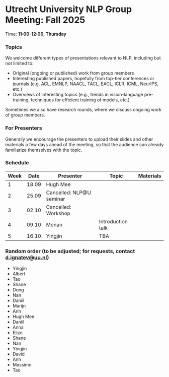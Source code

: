# Utrecht University NLP Group Meeting: Fall 2025

Time: **11:00-12:00, Thursday**

### Topics

We welcome different types of presentations relevant to NLP, including but not limited to:
- Original (ongoing or published) work from group members
- Interesting published papers, hopefully from top-tier conferences or journals
  (e.g. ACL, EMNLP, NAACL, TACL, EACL, ICLR, ICML, NeurIPS, etc.)
- Overviews of interesting topics
  (e.g., trends in vision-language pre-training, techniques for efficient training of models, etc.)

Sometimes we also have research rounds, where we discuss ongoing work of group members.

### For Presenters

Generally we encourage the presenters to upload their slides and other materials
a few days ahead of the meeting,
so that the audience can already familiarize themselves with the topic.

### Schedule

| Week | Date | Presenter | Topic | Materials |
| ---- | ----- | --------- | --------- | --------- |
| 1 | 18.09 | Hugh Mee |||
| 2 | 25.09 | Cancelled: NLP@U seminar |||
| 3 | 02.10 | Cancelled: Workshop |||
| 4 | 09.10 | Menan | Introduction talk ||
| 5 | 16.10 | Yingjin | TBA ||


### Random order (to be adjusted; for requests, contact d.ignatev@uu.nl)
* Yingjin
* Albert
* Tao
* Shane
* Dong
* Nan
* Daniil
* Marijn
* Anh
* Hugh Mee
* Daniil
* Anna
* Elize
* Shane
* Nan
* Yingjin
* David
* Anh
* Massimo
* Tao
